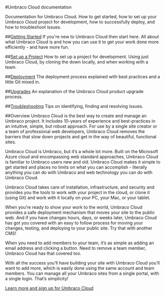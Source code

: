 #Umbraco Cloud documentation

Documentation for Umbraco Cloud. How to get started, how to set up your Umbraco Cloud project for development, how to successfully deploy, and how to troubleshoot issues.

##[Getting Started](Getting-Started/)
If you're new to Umbraco Cloud then start here. All about what Umbraco Cloud is and how you can use it to get your work done more efficiently - and have more fun.

##[Set up a Project](Set-Up/)
How to set up a project for development. 
Using just Umbraco Cloud, by cloning the down locally, and when working with a team.

##[Deployment](Deployment/)
The deployment process explained with best practices and a little Git mixed in.

##[Upgrades](Upgrades/)
An explanation of the Umbraco Cloud product upgrade process.

##[Troubleshooting](Troubleshooting/)
Tips on identifying, finding and resolving issues.

##Overview
Umbraco Cloud is the best way to create and manage an Umbraco project. It includes 10-years of experience and best-practices in an intuitive, simple, but robust approach. For use by a single site creator or a team of professional web developers, Umbraco Cloud removes the barriers that slow down projects and get in the way of beautiful, functional sites.

Umbraco Cloud is Umbraco, but it’s a whole lot more. Built on the Microsoft Azure cloud and encompassing web standard approaches, Umbraco Cloud is familiar to Umbraco users new and old. Umbraco Cloud makes it simple to get started and places no limits on what you can accomplish - literally anything you can do with Umbraco and web technology you can do with Umbraco Cloud.

Umbraco Cloud takes care of installation, infrastructure, and security and provides you the tools to work with your project in the cloud, or clone it (using Git) and work with it locally on your PC, your Mac, or your tablet.

When you’re ready to show your work to the world, Umbraco Cloud provides a safe deployment mechanism that moves your site to the public web. And if you have changes hours, days, or weeks later, Umbraco Cloud has got you covered with an easy to follow process for moving your changes, testing, and deploying to your public site. Try that with another CMS!

When you need to add members to your team, it’s as simple as adding an email address and clicking a button. Need to remove a team member, Umbraco Cloud has that covered too.

With all the success you’ll have building your site with Umbraco Cloud you’ll want to add more, which is easily done using the same account and team members. You can manage all your Umbraco sites from a single portal, with a single login.  That’s simplicity!

[Learn more and sign up for Umbraco Cloud](https://umbraco.com/cloud)
